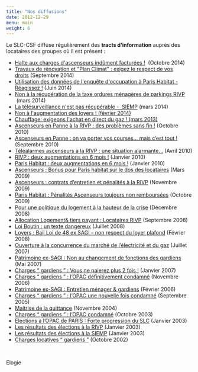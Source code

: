 ```yaml
---
title: "Nos diffusions"
date: 2012-12-29
menu: main
weight: 6
---
```


Le SLC-CSF diffuse régulièrement des **tracts d’information** auprès des locataires des groupes où il est présent :

- [Halte aux charges d'ascenseurs indûment facturées !](http://www3.slc.asso.fr/wp-content/uploads/2012/12/Tract-PH-octobre-2014vF.pdf)  (Octobre 2014)
- [Travaux de rénovation et "Plan Climat" : exigez le respect de vos droits](http://www3.slc.asso.fr/wp-content/uploads/2014/09/tract-Plan-Climat-septembre-2014.pdf) (Septembre 2014)
- [Utilisation des données de l'enquête d'occupation à Paris Habitat - Réagissez !](http://www3.slc.asso.fr/wp-content/uploads/2014/06/Tract-PH-suite-enquete-OPS.pdf) (Juin 2014)
- [Non à la récupération de la taxe ordures ménagères de parkings RIVP](http://www3.slc.asso.fr/wp-content/uploads/2014/03/Tract-RIVP-mars-2014-verso.pdf)  (mars 2014)
- [La télésurveillance n'est pas récupérable -  SIEMP](http://www3.slc.asso.fr/wp-content/uploads/2014/03/Tract-SIEMP-mars-2014.pdf) (mars 2014)
- [Non à l'augmentation des loyers ! (février 2014)](http://www3.slc.asso.fr/wp-content/uploads/2012/12/Tract-PH-février-2014.pdf)
- [Chauffage: exigeons l'achat en direct du gaz ! (mars 2013)](http://www3.slc.asso.fr/wp-content/uploads/2012/12/TractPHChauffageDaaf2013.pdf)
- [Ascenseurs en Panne à la RIVP : des problèmes sans fin !](http://www3.slc.asso.fr/TractRIVPFAL2010.pdf) (Octobre 2010)
- [Ascenseurs en Panne : on va porter vos courses… mais c’est tout !](http://www3.slc.asso.fr/TractAscFAL2010.pdf) (Septembre 2010)
- [Téléalarmes ascenseurs à la RIVP : une situation alarmante…](http://www3.slc.asso.fr/TractRIVPAsc2010.pdf) (Avril 2010)
- [RIVP : deux augmentations en 6 mois !](http://www3.slc.asso.fr/TractRIVPLoyer2010.pdf) (Janvier 2010)
- [Paris Habitat : deux augmentations en 6 mois !](http://www3.slc.asso.fr/TractOPHLoyer2010.pdf) (Janvier 2010)
- [Ascenseurs : Bonus pour Paris habitat sur le dos des locataires](http://www3.slc.asso.fr/TractOPHAsc2009.pdf) (Mars 2009)
- [Ascenseurs : contrats d’entretien et pénalités à la RIVP](http://www3.slc.asso.fr/TractRIVPAsc2009.pdf) (Novembre 2009)
- [Paris Habitat : Pénalités Ascenseurs toujours non remboursées](http://www3.slc.asso.fr/TractPenalites2009.pdf) (Octobre 2009)
- [Pour une politique du logement à la hauteur de la crise](http://www3.slc.asso.fr/TractManif2008.pdf) (Décembre 2008)
- [Allocation Logement& tiers payant : Locataires RIVP](http://www3.slc.asso.fr/TractRIVPAPL2008.pdf) (Septembre 2008)
- [Loi Boutin : un texte dangereux](http://www3.slc.asso.fr/TractBoutin2008.pdf) (Juillet 2008)
- [Loyers : Bail Loi de 48 ex SAGI – non respect du loyer plafond](http://www3.slc.asso.fr/TractSAGI2008.pdf) (Février 2008)
- [Ouverture à la concurrence du marché de l’électricité et du gaz](http://www3.slc.asso.fr/TractEDF2007.pdf) (Juillet 2007)
- [Patrimoine ex-SAGI : Non au changement de fonctions des gardiens](http://www3.slc.asso.fr/TractSAGI2007.pdf) (Mai 2007)
- [Charges “ gardiens ” : Vous ne paierez plus 2 fois !](http://www3.slc.asso.fr/TractOPHGardien2007.pdf) (Janvier 2007)
- [Charges “ gardiens ” : l’OPAC définitivement condamné](http://www3.slc.asso.fr/TractGardiens2006.pdf) (Novembre 2006)
- [Patrimoine ex-SAGI : Entretien ménager & gardiens](http://www3.slc.asso.fr/TractSAGI2006.pdf) (Février 2006)
- [Charges “ gardiens ” : l’OPAC une nouvelle fois condamné](http://www3.slc.asso.fr/TractGardiens2005.pdf) (Septembre 2005)
- [Maitrise de la quittance](http://www3.slc.asso.fr/TractMetreCarre.pdf) (Novembre 2004)
- [Charges “ gardiens ” : l’OPAC condamné](http://www3.slc.asso.fr/TractGardiens2003.pdf) (Octobre 2003)
- [Elections à l’OPAC de PARIS : Forte progression du SLC](http://www3.slc.asso.fr/RemOPAC.pdf) (Janvier 2003)
- [Les résultats des élections à la RIVP](http://www.slc.asso.fr/RemRIVP.pdf) (Janvier 2003)
- [Les résultats des élections à la SIEMP](http://www.slc.asso.fr/RemSIEMP.pdf) (Janvier 2003)
- [Charges locatives “ gardiens ”](http://www.slc.asso.fr/TractGardiens2002.pdf) (Octobre 2002)

 

Elogie
